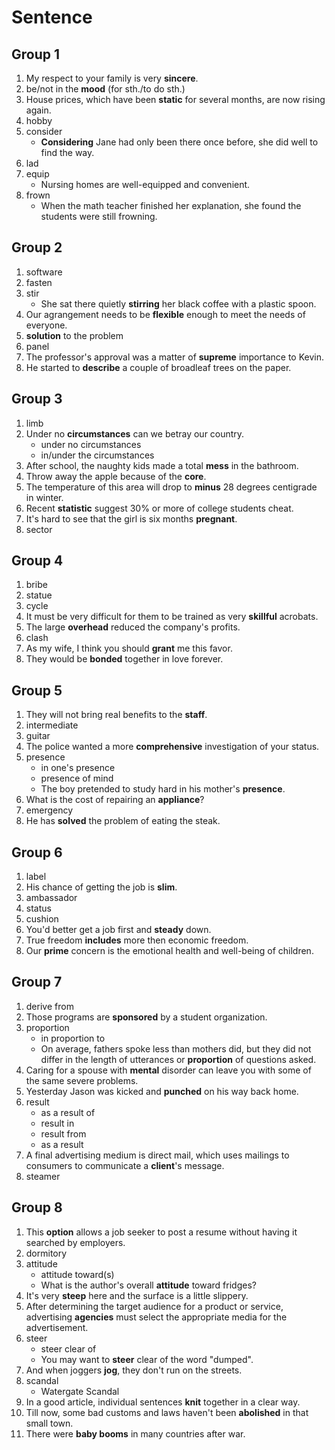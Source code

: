 # Sentence

## Group 1

1. My respect to your family is very **sincere**.
2. be/not in the **mood** (for sth./to do sth.)
3. House prices, which have been **static** for several months, are now rising again.
4. hobby
5. consider
   - **Considering** Jane had only been there once before, she did well to find the way.
6. lad
7. equip
   - Nursing homes are well-equipped and convenient.
8. frown
   - When the math teacher finished her explanation, she found the students were still frowning.

## Group 2

1. software
2. fasten
3. stir
   - She sat there quietly **stirring** her black coffee with a plastic spoon.
4. Our agrangement needs to be **flexible** enough to meet the needs of everyone.
5. **solution** to the problem
6. panel
7. The professor's approval was a matter of **supreme** importance to Kevin.
8. He started to **describe** a couple of broadleaf trees on the paper.

## Group 3

1. limb
2. Under no **circumstances** can we betray our country.
   - under no circumstances
   - in/under the circumstances
3. After school, the naughty kids made a total **mess** in the bathroom.
4. Throw away the apple because of the **core**.
5. The temperature of this area will drop to **minus** 28 degrees centigrade in winter.
6. Recent **statistic** suggest 30% or more of college students cheat.
7. It's hard to see that the girl is six months **pregnant**.
8. sector

## Group 4

1. bribe
2. statue
3. cycle
4. It must be very difficult for them to be trained as very **skillful** acrobats.
5. The large **overhead** reduced the company's profits.
6. clash
7. As my wife, I think you should **grant** me this favor.
8. They would be **bonded** together in love forever.

## Group 5

1. They will not bring real benefits to the **staff**.
2. intermediate
3. guitar
4. The police wanted a more **comprehensive** investigation of your status.
5. presence
   - in one's presence
   - presence of mind
   - The boy pretended to study hard in his mother's **presence**.
6. What is the cost of repairing an **appliance**?
7. emergency
8. He has **solved** the problem of eating the steak.

## Group 6

1. label
2. His chance of getting the job is **slim**.
3. ambassador
4. status
5. cushion
6. You'd better get a job first and **steady** down.
7. True freedom **includes** more then economic freedom.
8. Our **prime** concern is the emotional health and well-being of children.

## Group 7

1. derive from
2. Those programs are **sponsored** by a student organization.
3. proportion
   - in proportion to
   - On average, fathers spoke less than mothers did, but they did not differ in the length of utterances or **proportion** of questions asked.
4. Caring for a spouse with **mental** disorder can leave you with some of the same severe problems.
5. Yesterday Jason was kicked and **punched** on his way back home.
6. result
   - as a result of
   - result in
   - result from
   - as a result
7. A final advertising medium is direct mail, which uses mailings to consumers to communicate a **client**'s message.
8. steamer

## Group 8

1. This **option** allows a job seeker to post a resume without having it searched by employers.
2. dormitory
3. attitude
   - attitude toward(s)
   - What is the author's overall **attitude** toward fridges?
4. It's very **steep** here and the surface is a little slippery.
5. After determining the target audience for a product or service, advertising **agencies** must select the appropriate media for the advertisement.
6. steer
   - steer clear of
   - You may want to **steer** clear of the word "dumped".
7. And when joggers **jog**, they don't run on the streets.
8. scandal
   - Watergate Scandal
9. In a good article, individual sentences **knit** together in a clear way.
10. Till now, some bad customs and laws haven't been **abolished** in that small town.
11. There were **baby booms** in many countries after war.
